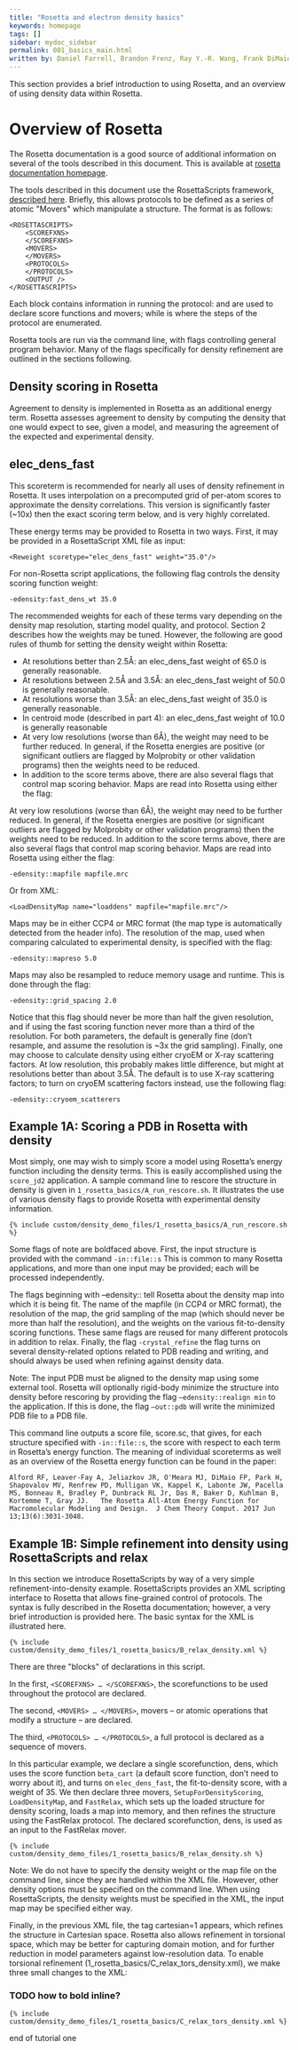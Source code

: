 ```yaml
---
title: "Rosetta and electron density basics"
keywords: homepage
tags: []
sidebar: mydoc_sidebar
permalink: 001_basics_main.html
written by: Daniel Farrell, Brandon Frenz, Ray Y.-R. Wang, Frank DiMaio -- last updated oct 2019
---
```


This section provides a brief introduction to using Rosetta, and an overview of using density data within Rosetta.
# Overview of Rosetta
The Rosetta documentation is a good source of additional information on several of the tools described in this document.  This is available at [rosetta documentation homepage](https://www.rosettacommons.org/docs/latest/Home).

The tools described in this document use the RosettaScripts framework, [described here](https://www.rosettacommons.org/docs/latest/scripting_documentation/RosettaScripts/RosettaScripts).  Briefly, this allows protocols to be defined as a series of atomic "Movers" which manipulate a structure.  The format is as follows:

```
<ROSETTASCRIPTS>
    <SCOREFXNS>
    </SCOREFXNS>
    <MOVERS>
    </MOVERS>
    <PROTOCOLS>
    </PROTOCOLS>
    <OUTPUT />
</ROSETTASCRIPTS>
```


Each block contains information in running the protocol: <SCOREFXNS> and <MOVERS> are used to declare score functions and movers; while <PROTOCOLS> is where the steps of the protocol are enumerated.

Rosetta tools are run via the command line, with flags controlling general program behavior.  Many of the flags specifically for density refinement are outlined in the sections following.


## Density scoring in Rosetta
Agreement to density is implemented in Rosetta as an additional energy term. Rosetta assesses agreement to density by computing the density that one would expect to see, given a model, and measuring the agreement of the expected and experimental density.
## elec\_dens\_fast
This scoreterm is recommended for nearly all uses of density refinement in Rosetta. It uses interpolation on a precomputed grid of per-atom scores to approximate the density correlations. This version is significantly faster (~10x) then the exact scoring term below, and is very highly correlated.

These energy terms may be provided to Rosetta in two ways. First, it may be provided in a RosettaScript XML file as input:

```
<Reweight scoretype="elec_dens_fast" weight="35.0"/>
```

For non-Rosetta script applications, the following flag controls the density scoring function weight:
```
-edensity:fast_dens_wt 35.0
```



The recommended weights for each of these terms vary depending on the density map resolution, starting model quality, and protocol. Section 2 describes how the weights may be tuned. However, the following are good rules of thumb for setting the density weight within Rosetta:

*  At resolutions better than 2.5Å: an elec\_dens\_fast  weight of 65.0 is generally reasonable.
*  At resolutions between 2.5Å and 3.5Å: an elec\_dens\_fast  weight of 50.0 is generally reasonable.
*  At resolutions worse than 3.5Å: an elec\_dens\_fast  weight of 35.0 is generally reasonable.
*  In centroid mode (described in part 4): an elec\_dens\_fast  weight of 10.0 is generally reasonable
*  At very low resolutions (worse than 6Å), the weight may need to be further reduced.  In general, if the Rosetta energies are positive (or significant outliers are flagged by Molprobity or other validation programs) then the weights need to be reduced.
*  In addition to the score terms above, there are also several flags that control map scoring behavior. Maps are read into Rosetta using either the flag:

At very low resolutions (worse than 6Å), the weight may need to be further reduced.  In general, if the Rosetta energies are positive (or significant outliers are flagged by Molprobity or other validation programs) then the weights need to be reduced.
In addition to the score terms above, there are also several flags that control map scoring behavior. Maps are read into Rosetta using either the flag:

```
-edensity::mapfile mapfile.mrc
```

Or from XML:
```
<LoadDensityMap name="loaddens" mapfile="mapfile.mrc"/>
```
Maps may be in either CCP4 or MRC format (the map type is automatically detected from the header info).
The resolution of the map, used when comparing calculated to experimental density, is specified with the flag:
```
-edensity::mapreso 5.0
```
Maps may also be resampled to reduce memory usage and runtime. This is done through the flag:
```
-edensity::grid_spacing 2.0
```
Notice that this flag should never be more than half the given resolution, and if using the fast scoring function never more than a third of the resolution. For both parameters, the default is generally fine (don’t resample, and assume the resolution is ~3x the grid sampling).
Finally, one may choose to calculate density using either cryoEM or X-ray scattering factors. At low resolution, this probably makes little difference, but might at resolutions better than about 3.5Å. The default is to use X-ray scattering factors; to turn on cryoEM scattering factors instead, use the following flag:
```
-edensity::cryoem_scatterers
```


## Example 1A: Scoring a PDB in Rosetta with density
Most simply, one may wish to simply score a model using Rosetta’s energy function including the density terms. This is easily accomplished using the `score_jd2` application. A sample command line to rescore the structure in density is given in `1_rosetta_basics/A_run_rescore.sh`. It illustrates the use of various density flags to provide Rosetta with experimental density information.


```
{% include custom/density_demo_files/1_rosetta_basics/A_run_rescore.sh %}
```

Some flags of note are boldfaced above. First, the input structure is provided with the command `-in::file::s` This is common to many Rosetta applications, and more than one input may be provided; each will be processed independently.

The flags beginning with –edensity:: tell Rosetta about the density map into which it is being fit. The name of the mapfile (in CCP4 or MRC format), the resolution of the map, the grid sampling of the map (which should never be more than half the resolution), and the weights on the various fit-to-density scoring functions. These same flags are reused for many different protocols in addition to relax. Finally, the flag `-crystal_refine` the flag turns on several density-related options related to PDB reading and writing, and should always be used when refining against density data.

Note: The input PDB must be aligned to the density map using some external tool. Rosetta will optionally rigid-body minimize the structure into density before rescoring by providing the flag `–edensity::realign min` to the application. If this is done, the flag `–out::pdb` will write the minimized PDB file to a PDB file.

This command line outputs a score file, score.sc, that gives, for each structure specified with `-in::file::s`,  the score with respect to each term in Rosetta’s energy function. The meaning of individual scoreterms as well as an overview of the Rosetta energy function can be found in the paper:
```
Alford RF, Leaver-Fay A, Jeliazkov JR, O'Meara MJ, DiMaio FP, Park H, Shapovalov MV, Renfrew PD, Mulligan VK, Kappel K, Labonte JW, Pacella MS, Bonneau R, Bradley P, Dunbrack RL Jr, Das R, Baker D, Kuhlman B, Kortemme T, Gray JJ.   The Rosetta All-Atom Energy Function for Macromolecular Modeling and Design.  J Chem Theory Comput. 2017 Jun 13;13(6):3031-3048.
```

## Example 1B: Simple refinement into density using RosettaScripts and relax

In this section we introduce RosettaScripts by way of a very simple refinement-into-density example. RosettaScripts provides an XML scripting interface to Rosetta that allows fine-grained control of protocols. The syntax is fully described in the Rosetta documentation; however, a very brief introduction is provided here. The basic syntax for the XML is illustrated here.

```
{% include custom/density_demo_files/1_rosetta_basics/B_relax_density.xml %}
```

There are three "blocks" of declarations in this script.

In the first, `<SCOREFXNS> … </SCOREFXNS>`, the scorefunctions to be used throughout the protocol are declared.

The second, `<MOVERS> … </MOVERS>`, movers – or atomic operations that modify a structure – are declared.

The third, `<PROTOCOLS> … </PROTOCOLS>`, a full protocol is declared as a sequence of movers.

In this particular example, we declare a single scorefunction, dens, which uses the score function `beta_cart` (a default score function, don’t need to worry about it), and turns on `elec_dens_fast`, the fit-to-density score, with a weight of 35. We then declare three movers, `SetupForDensityScoring`, `LoadDensityMap`, and `FastRelax`, which sets up the loaded structure for density scoring, loads a map into memory, and then refines the structure using the FastRelax protocol. The declared scorefunction, dens, is used as an input to the FastRelax mover.

```
{% include custom/density_demo_files/1_rosetta_basics/B_relax_density.sh %}
```

Note: We do not have to specify the density weight or the map file on the command line, since they are handled within the XML file. However, other density options must be specified on the command line. When using RosettaScripts, the density weights must be specified in the XML, the input map may be specified either way.

Finally, in the previous XML file, the tag cartesian=1 appears, which refines the structure in Cartesian space. Rosetta also allows refinement in torsional space, which may be better for capturing domain motion, and for further reduction in model parameters against low-resolution data. To enable torsional refinement (1_rosetta_basics/C_relax_tors_density.xml), we make three small changes to the XML:

### TODO how to bold inline?
```
{% include custom/density_demo_files/1_rosetta_basics/C_relax_tors_density.xml %}
```

end of tutorial one
